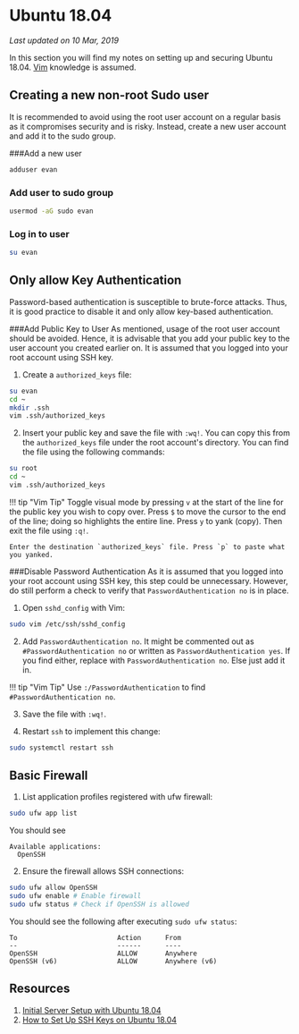 # Ubuntu 18.04

*Last updated on 10 Mar, 2019*

In this section you will find my notes on setting up and securing Ubuntu 18.04. [Vim](https://www.linux.com/learn/vim-101-beginners-guide-vim) knowledge is assumed.

## Creating a new non-root Sudo user
It is recommended to avoid using the root user account on a regular basis as it compromises security and is risky. Instead, create a new user account and add it to the sudo group.

###Add a new user
```bash
adduser evan
```

### Add user to sudo group
```bash
usermod -aG sudo evan
```

### Log in to user
```bash
su evan
```

## Only allow Key Authentication
Password-based authentication is susceptible to brute-force attacks. Thus, it is good practice to disable it and only allow key-based authentication.

###Add Public Key to User
As mentioned, usage of the root user account should be avoided. Hence, it is advisable that you add your public key to the user account you created earlier on. It is assumed that you logged into your root account using SSH key.

1. Create a `authorized_keys` file:
```bash
su evan
cd ~
mkdir .ssh
vim .ssh/authorized_keys
```

2. Insert your public key and save the file with `:wq!`. You can copy this from the `authorized_keys` file under the root account's directory. You can find the file using the following commands:
```bash
su root
cd ~
vim .ssh/authorized_keys
```
!!! tip "Vim Tip"
    Toggle visual mode by pressing `v` at the start of the line for the public key you wish to copy over. Press `$` to move the cursor to the end of the line; doing so highlights the entire line. Press `y` to yank (copy). Then exit the file using `:q!`.

    Enter the destination `authorized_keys` file. Press `p` to paste what you yanked.

###Disable Password Authentication
As it is assumed that you logged into your root account using SSH key, this step could be unnecessary. However, do still perform a check to verify that `PasswordAuthentication no` is in place.

1. Open `sshd_config` with Vim:
```bash
sudo vim /etc/ssh/sshd_config
```

2. Add `PasswordAuthentication no`. It might be commented out as `#PasswordAuthentication no` or written as `PasswordAuthentication yes`. If you find either, replace with `PasswordAuthentication no`. Else just add it in.

!!! tip "Vim Tip"
    Use `:/PasswordAuthentication` to find `#PasswordAuthentication no`.

3. Save the file with `:wq!`.

4. Restart `ssh` to implement this change:
```bash
sudo systemctl restart ssh
```

## Basic Firewall
1. List application profiles registered with ufw firewall:
```bash
sudo ufw app list
```

You should see
```
Available applications:
  OpenSSH
```

2. Ensure the firewall allows SSH connections:
```bash
sudo ufw allow OpenSSH
sudo ufw enable # Enable firewall
sudo ufw status # Check if OpenSSH is allowed
```

You should see the following after executing `sudo ufw status`:
```
To                         Action      From
--                         ------      ----
OpenSSH                    ALLOW       Anywhere
OpenSSH (v6)               ALLOW       Anywhere (v6)
```

## Resources
1. [Initial Server Setup with Ubuntu 18.04](https://www.digitalocean.com/community/tutorials/initial-server-setup-with-ubuntu-18-04)
2. [How to Set Up SSH Keys on Ubuntu 18.04 ](https://www.digitalocean.com/community/tutorials/how-to-set-up-ssh-keys-on-ubuntu-1804)
